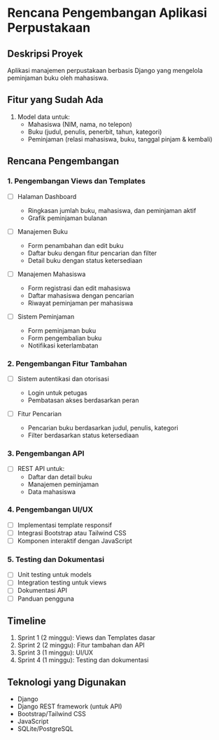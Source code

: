 # Rencana Pengembangan Aplikasi Perpustakaan

## Deskripsi Proyek
Aplikasi manajemen perpustakaan berbasis Django yang mengelola peminjaman buku oleh mahasiswa.

## Fitur yang Sudah Ada
1. Model data untuk:
   - Mahasiswa (NIM, nama, no telepon)
   - Buku (judul, penulis, penerbit, tahun, kategori)
   - Peminjaman (relasi mahasiswa, buku, tanggal pinjam & kembali)

## Rencana Pengembangan

### 1. Pengembangan Views dan Templates
- [ ] Halaman Dashboard
  - Ringkasan jumlah buku, mahasiswa, dan peminjaman aktif
  - Grafik peminjaman bulanan

- [ ] Manajemen Buku
  - Form penambahan dan edit buku
  - Daftar buku dengan fitur pencarian dan filter
  - Detail buku dengan status ketersediaan

- [ ] Manajemen Mahasiswa
  - Form registrasi dan edit mahasiswa
  - Daftar mahasiswa dengan pencarian
  - Riwayat peminjaman per mahasiswa

- [ ] Sistem Peminjaman
  - Form peminjaman buku
  - Form pengembalian buku
  - Notifikasi keterlambatan

### 2. Pengembangan Fitur Tambahan
- [ ] Sistem autentikasi dan otorisasi
  - Login untuk petugas
  - Pembatasan akses berdasarkan peran

- [ ] Fitur Pencarian
  - Pencarian buku berdasarkan judul, penulis, kategori
  - Filter berdasarkan status ketersediaan

### 3. Pengembangan API
- [ ] REST API untuk:
  - Daftar dan detail buku
  - Manajemen peminjaman
  - Data mahasiswa

### 4. Pengembangan UI/UX
- [ ] Implementasi template responsif
- [ ] Integrasi Bootstrap atau Tailwind CSS
- [ ] Komponen interaktif dengan JavaScript

### 5. Testing dan Dokumentasi
- [ ] Unit testing untuk models
- [ ] Integration testing untuk views
- [ ] Dokumentasi API
- [ ] Panduan pengguna

## Timeline
1. Sprint 1 (2 minggu): Views dan Templates dasar
2. Sprint 2 (2 minggu): Fitur tambahan dan API
3. Sprint 3 (1 minggu): UI/UX
4. Sprint 4 (1 minggu): Testing dan dokumentasi

## Teknologi yang Digunakan
- Django
- Django REST framework (untuk API)
- Bootstrap/Tailwind CSS
- JavaScript
- SQLite/PostgreSQL
